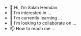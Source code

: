 - 👋 Hi, I’m Salah Hemdan
- 👀 I’m interested in ...
- 🌱 I’m currently learning ...
- 💞️ I’m looking to collaborate on ...
- 📫 How to reach me ...

<!---
yrrbrggrb/yrrbrggrb is a ✨ special ✨ repository because its `README.md` (this file) appears on your GitHub profile.
You can click the Preview link to take a look at your changes.
--->
